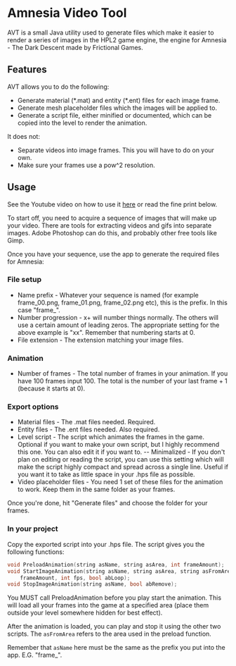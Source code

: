 # Amnesia Video Tool


AVT is a small Java utility used to generate files which make it easier to render a series of images in the HPL2 game engine, the engine for Amnesia - The Dark Descent made by Frictional Games.

## Features

AVT allows you to do the following:
* Generate material (\*.mat) and entity (\*.ent) files for each image frame.
* Generate mesh placeholder files which the images will be applied to.
* Generate a script file, either minified or documented, which can be copied into the level to render the animation.

It does not:
* Separate videos into image frames. This you will have to do on your own.
* Make sure your frames use a pow^2 resolution.

## Usage

See the Youtube video on how to use it [here](https://www.youtube.com/watch?v=cIxWc7TIlIw) or read the fine print below.


To start off, you need to acquire a sequence of images that will make up your
video. There are tools for extracting videos and gifs into separate images.
Adobe Photoshop can do this, and probably other free tools like Gimp.

Once you have your sequence, use the app to generate the required files for
Amnesia:

### File setup
* Name prefix
        - Whatever your sequence is named (for example frame_00.png,
          frame_01.png, frame_02.png etc), this is the prefix. In this case
          "frame_".
* Number progression
        - x+ will number things normally. The others will use a certain amount
          of leading zeros. The appropriate setting for the above example is
          "xx". Remember that numbering starts at 0.
* File extension
        - The extension matching your image files.

### Animation
* Number of frames
        - The total number of frames in your animation. If you have 100 frames
          input 100. The total is the number of your last frame + 1 (because
          it starts at 0).

### Export options
* Material files
        - The .mat files needed. Required.
* Entity files
        - The .ent files needed. Also required.
* Level script
        - The script which animates the frames in the game. Optional if you
          want to make your own script, but I highly recommend this one. You
          can also edit it if you want to.
    -- Minimalized
        - If you don't plan on editing or reading the script, you can use this
          setting which will make the script highly compact and spread across
          a single line. Useful if you want it to take as little space in your
          .hps file as possible.
* Video placeholder files
        - You need 1 set of these files for the animation to work. Keep them in
          the same folder as your frames.


Once you're done, hit "Generate files" and choose the folder for your frames.

### In your project
Copy the exported script into your <Level>.hps file. The script gives you the
following functions:

```cpp
void PreloadAnimation(string asName, string asArea, int frameAmount);
void StartImageAnimation(string asName, string asArea, string asFromArea, int
    frameAmount, int fps, bool abLoop);
void StopImageAnimation(string asName, bool abRemove);
```

You MUST call PreloadAnimation before you play start the animation. This will
load all your frames into the game at a specified area (place them outside your
level somewhere hidden for best effect).

After the animation is loaded, you can play and stop it using the other two
scripts. The `asFromArea` refers to the area used in the preload function.

Remember that `asName` here must be the same as the prefix you put into the app.
E.G. "frame_".

